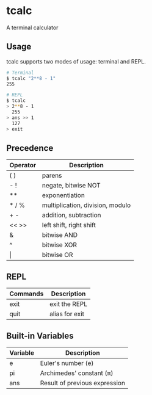 # tcalc
A terminal calculator

## Usage
tcalc supports two modes of usage: terminal and REPL.

```bash
# Terminal
$ tcalc "2**8 - 1"
255
```

```bash
# REPL
$ tcalc
> 2**8 - 1
  255
> ans >> 1
  127
> exit
```

## Precedence

| Operator | Description                      |
|----------|----------------------------------|
| ( )      | parens                           |
| - !      | negate, bitwise NOT              |
| \*\*     | exponentiation                   |
| * / %    | multiplication, division, modulo |
| + -      | addition, subtraction            |
| << >>    | left shift, right shift          |
| &        | bitwise AND                      |
| ^        | bitwise XOR                      |
| \|       | bitwise OR                       |

## REPL

| Commands | Description              |
|----------|--------------------------|
| exit     | exit the REPL            |
| quit     | alias for exit           |

## Built-in Variables

| Variable | Description                   |
|----------|-------------------------------|
| e        | Euler's number (e)            |
| pi       | Archimedes' constant (π)      |
| ans      | Result of previous expression |

